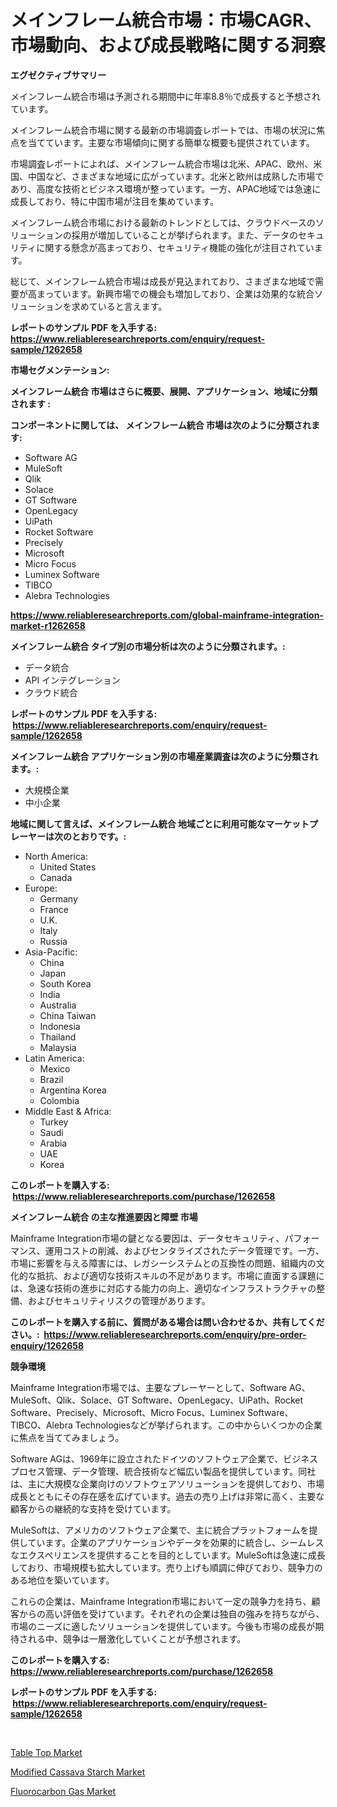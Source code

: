 <p><h1>メインフレーム統合市場：市場CAGR、市場動向、および成長戦略に関する洞察</h1></p><p><strong>エグゼクティブサマリー</strong></p>
<p><p>メインフレーム統合市場は予測される期間中に年率8.8％で成長すると予想されています。 </p><p>メインフレーム統合市場に関する最新の市場調査レポートでは、市場の状況に焦点を当てています。主要な市場傾向に関する簡単な概要も提供されています。 </p><p>市場調査レポートによれば、メインフレーム統合市場は北米、APAC、欧州、米国、中国など、さまざまな地域に広がっています。北米と欧州は成熟した市場であり、高度な技術とビジネス環境が整っています。一方、APAC地域では急速に成長しており、特に中国市場が注目を集めています。</p><p>メインフレーム統合市場における最新のトレンドとしては、クラウドベースのソリューションの採用が増加していることが挙げられます。また、データのセキュリティに関する懸念が高まっており、セキュリティ機能の強化が注目されています。</p><p>総じて、メインフレーム統合市場は成長が見込まれており、さまざまな地域で需要が高まっています。新興市場での機会も増加しており、企業は効果的な統合ソリューションを求めていると言えます。</p></p>
<p><strong>レポートのサンプル PDF を入手する: <a href="https://www.reliableresearchreports.com/enquiry/request-sample/1262658">https://www.reliableresearchreports.com/enquiry/request-sample/1262658</a></strong></p>
<p><strong>市場セグメンテーション:</strong></p>
<p><strong> メインフレーム統合 市場はさらに概要、展開、アプリケーション、地域に分類されます :</strong></p>
<p><strong>コンポーネントに関しては、 メインフレーム統合 市場は次のように分類されます: &nbsp;</strong></p>
<p><ul><li>Software AG</li><li>MuleSoft</li><li>Qlik</li><li>Solace</li><li>GT Software</li><li>OpenLegacy</li><li>UiPath</li><li>Rocket Software</li><li>Precisely</li><li>Microsoft</li><li>Micro Focus</li><li>Luminex Software</li><li>TIBCO</li><li>Alebra Technologies</li></ul></p>
<p><strong><a href="https://www.reliableresearchreports.com/global-mainframe-integration-market-r1262658">https://www.reliableresearchreports.com/global-mainframe-integration-market-r1262658</a></strong></p>
<p><strong> メインフレーム統合 タイプ別の市場分析は次のように分類されます。:</strong></p>
<p><ul><li>データ統合</li><li>API インテグレーション</li><li>クラウド統合</li></ul></p>
<p><strong>レポートのサンプル PDF を入手する: &nbsp;<a href="https://www.reliableresearchreports.com/enquiry/request-sample/1262658">https://www.reliableresearchreports.com/enquiry/request-sample/1262658</a></strong></p>
<p><strong> メインフレーム統合 アプリケーション別の市場産業調査は次のように分類されます。:</strong></p>
<p><ul><li>大規模企業</li><li>中小企業</li></ul></p>
<p><strong>地域に関して言えば、メインフレーム統合 地域ごとに利用可能なマーケットプレーヤーは次のとおりです。:</strong></p>
<p><ul>
    <li>
        North America:
        <ul>
            <li>United States</li>
            <li>Canada</li>
        </ul>
    </li>
    <li>
        Europe:
        <ul>
            <li>Germany</li>
            <li>France</li>
            <li>U.K.</li>
            <li>Italy</li>
            <li>Russia</li>
        </ul>
    </li>
    <li>
        Asia-Pacific:
        <ul>
            <li>China</li>
            <li>Japan</li>
            <li>South Korea</li>
            <li>India</li>
            <li>Australia</li>
            <li>China Taiwan</li>
            <li>Indonesia</li>
            <li>Thailand</li>
            <li>Malaysia</li>
        </ul>
    </li>
    <li>
        Latin America:
        <ul>
            <li>Mexico</li>
            <li>Brazil</li>
            <li>Argentina Korea</li>
            <li>Colombia</li>
        </ul>
    </li>
    <li>
        Middle East & Africa:
        <ul>
            <li>Turkey</li>
            <li>Saudi</li>
            <li>Arabia</li>
            <li>UAE</li>
            <li>Korea</li>
        </ul>
    </li>
    </ul></p>
<p><strong>このレポートを購入する: &nbsp;<a href="https://www.reliableresearchreports.com/purchase/1262658">https://www.reliableresearchreports.com/purchase/1262658</a></strong></p>
<p><strong>メインフレーム統合 の主な推進要因と障壁 市場</strong></p>
<p><p>Mainframe Integration市場の鍵となる要因は、データセキュリティ、パフォーマンス、運用コストの削減、およびセンタライズされたデータ管理です。一方、市場に影響を与える障害には、レガシーシステムとの互換性の問題、組織内の文化的な抵抗、および適切な技術スキルの不足があります。市場に直面する課題には、急速な技術の進歩に対応する能力の向上、適切なインフラストラクチャの整備、およびセキュリティリスクの管理があります。</p></p>
<p><strong>このレポートを購入する前に、質問がある場合は問い合わせるか、共有してください。:&nbsp; <a href="https://www.reliableresearchreports.com/enquiry/pre-order-enquiry/1262658">https://www.reliableresearchreports.com/enquiry/pre-order-enquiry/1262658</a></strong></p>
<p><strong>競争環境</strong></p>
<p><p>Mainframe Integration市場では、主要なプレーヤーとして、Software AG、MuleSoft、Qlik、Solace、GT Software、OpenLegacy、UiPath、Rocket Software、Precisely、Microsoft、Micro Focus、Luminex Software、TIBCO、Alebra Technologiesなどが挙げられます。この中からいくつかの企業に焦点を当ててみましょう。</p><p>Software AGは、1969年に設立されたドイツのソフトウェア企業で、ビジネスプロセス管理、データ管理、統合技術など幅広い製品を提供しています。同社は、主に大規模な企業向けのソフトウェアソリューションを提供しており、市場成長とともにその存在感を広げています。過去の売り上げは非常に高く、主要な顧客からの継続的な支持を受けています。</p><p>MuleSoftは、アメリカのソフトウェア企業で、主に統合プラットフォームを提供しています。企業のアプリケーションやデータを効果的に統合し、シームレスなエクスペリエンスを提供することを目的としています。MuleSoftは急速に成長しており、市場規模も拡大しています。売り上げも順調に伸びており、競争力のある地位を築いています。</p><p>これらの企業は、Mainframe Integration市場において一定の競争力を持ち、顧客からの高い評価を受けています。それぞれの企業は独自の強みを持ちながら、市場のニーズに適したソリューションを提供しています。今後も市場の成長が期待される中、競争は一層激化していくことが予想されます。</p></p>
<p><strong>このレポートを購入する: &nbsp; <a href="https://www.reliableresearchreports.com/purchase/1262658">https://www.reliableresearchreports.com/purchase/1262658</a></strong></p>
<p><strong>レポートのサンプル PDF を入手する: &nbsp;<a href="https://www.reliableresearchreports.com/enquiry/request-sample/1262658">https://www.reliableresearchreports.com/enquiry/request-sample/1262658</a></strong><strong></strong></p>
<p>&nbsp;</p>
<p><p><a href="https://summer-dogwood-3e9.notion.site/Table-Top-Market-Insights-Market-Players-and-Forecast-Till-2031-31c1346c4342406ab002926521d66296">Table Top Market</a></p><p><a href="https://github.com/Chiragrp22/Market-Research-Report-List-4/blob/main/modified-cassava-starch-market.md">Modified Cassava Starch Market</a></p><p><a href="https://forested-sushi-9b0.notion.site/Fluorocarbon-Gas-Market-Research-Report-Unlocks-Analysis-on-the-Market-Financial-Status-Market-Size-714b88f72d574a81a2d0bea5d51cb864">Fluorocarbon Gas Market</a></p></p>